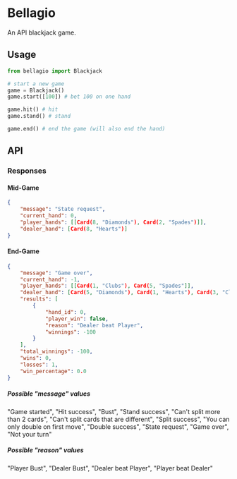 # Bellagio

An API blackjack game.

## Usage

````python
from bellagio import Blackjack

# start a new game
game = Blackjack()
game.start([100]) # bet 100 on one hand

game.hit() # hit
game.stand() # stand

game.end() # end the game (will also end the hand)

````

## API

### Responses

#### Mid-Game

````json
{
    "message": "State request",
    "current_hand": 0,
    "player_hands": [[Card(8, "Diamonds"), Card(2, "Spades")]],
    "dealer_hand": [Card(8, "Hearts")]
}
````

#### End-Game

````json
{
    "message": "Game over",
    "current_hand": -1,
    "player_hands": [[Card(1, "Clubs"), Card(5, "Spades"]],
    "dealer_hand": [Card(5, "Diamonds"), Card(1, "Hearts"), Card(3, "Clubs")],
    "results": [
        {
            "hand_id": 0,
            "player_win": false,
            "reason": "Dealer beat Player",
            "winnings": -100
        }
    ],
    "total_winnings": -100,
    "wins": 0,
    "losses": 1,
    "win_percentage": 0.0
}
````

##### Possible "message" values

"Game started", "Hit success", "Bust", "Stand success", "Can't split more than 2 cards", "Can't split cards that are different", "Split success", "You can only double on first move", "Double success", "State request", "Game over", "Not your turn"

##### Possible "reason" values

"Player Bust", "Dealer Bust", "Dealer beat Player", "Player beat Dealer"

